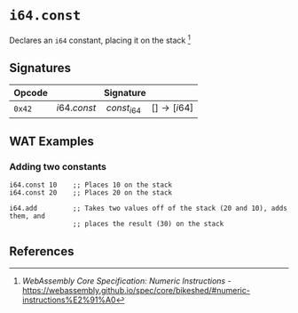 
# `i64.const`

Declares an `i64` constant, placing it on the stack [^§2.4.1]




## Signatures

| Opcode | Signature |
|--------|-----------|
| `0x42` | $i64.const \quad const_{i64} \quad [ ] \to [ i64 ]$ |



## WAT Examples

### Adding two constants

```wasm
i64.const 10    ;; Places 10 on the stack
i64.const 20    ;; Places 20 on the stack

i64.add         ;; Takes two values off of the stack (20 and 10), adds them, and
                ;; places the result (30) on the stack
```


## References

[^§2.4.1]: _WebAssembly Core Specification: Numeric Instructions_ - <https://webassembly.github.io/spec/core/bikeshed/#numeric-instructions%E2%91%A0>

